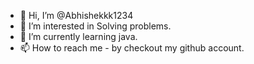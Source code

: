 - 👋 Hi, I’m @Abhishekkk1234
- 👀 I’m interested in Solving problems.
- 🌱 I’m currently learning java.
- 📫 How to reach me - by checkout my github account.
  

<!---
Abhishekkk1234/Abhishekkk1234 is a ✨ special ✨ repository because its `README.md` (this file) appears on your GitHub profile.
You can click the Preview link to take a look at your changes.
--->
